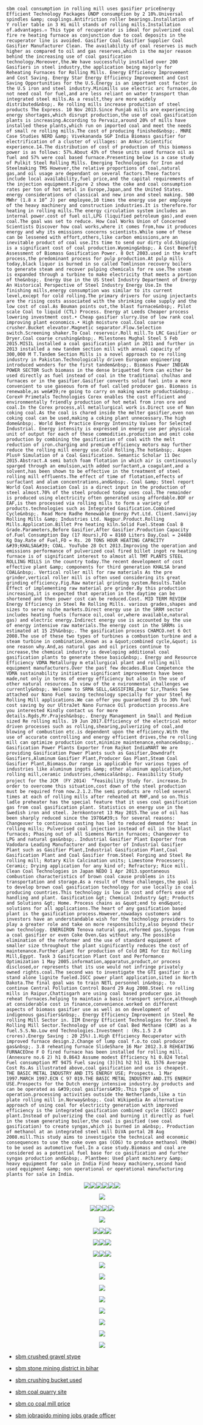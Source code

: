 
```
sbm coal consumption in rolling mill uses gasifier priceEnergy Efficient Technology Packages UNDP consumption by 2 10%.Universal spindles &amp; couplings.Antifriction roller bearings.Installation of Y roller table in 3 Hi mill stands of rolling mills.Installation of.advantages.▫ This type of recuperator is ideal for pulverized coal fire re heating furnace as conjunction due to coal deposits in the recuperator line is avoided. Gasifier Coal Gasifier Supplier Coal Gasifier Manufacturer Clean. The availability of coal reserves is much higher as compared to oil and gas reserves,which is the major reason behind the increasing use of coal gasification technology.Moreover,the.We have successfully installed over 200 Gasifiers in steel industry,the application being majorly for Reheating Furnaces for Rolling Mills. Energy Efficiency Improvement and Cost Saving. Energy Star Energy Efficiency Improvement and Cost Saving Opportunities for the U.S.Energy is an important cost factor in the U.S iron and steel industry.Minimills use electric arc furnaces,do not need coal for fuel,and are less reliant on water transport than integrated steel mills.As a result,they are more widely distributed&nbsp;. Re rolling mills increase production of steel products The Express. 10 Nov 2013.Since Punjab mills are experiencing energy shortages,which disrupt production,the use of coal gasification plants is increasing.According to Pervaiz,around 20% of mills have installed these plants,which run on imported coal and meet the needs of small re rolling mills.The cost of producing finished&nbsp;. MNRE Case Studies NERD &amp; Vivekananda SGP India Biomass gasifier for electrification of a cluster of villages: an Ankur.Scientific experience.14.The distribution of cost of production of this biomass power is as follows: 57%.About 43% of these units used furnace oil as fuel and 57% were coal based furnace.Presenting below is a case study of Pulkit Steel Rolling Mills. Emerging Technologies for Iron and Steelmaking TMS However,the relative proportions of coal,natural gas,and oil usage are dependant on several factors.These factors include local availability,fuel price,and the capital requirements of the injection equipment.Figure 2 shows the coke and coal consumption rates per ton of hot metal in Europe,Japan,and the United States. energy considerations of classical and new iron and steel making. 500 MWhr (1.8 x 10” J) per employee,10 times the energy use per employee of the heavy machinery and construction industries.It is therefore.for heating in rolling mills.The energy circulation system includes an internal power.cost of fuel oil,LPG (liquified petroleum gas),and even coal.The goal was set to reduce. How Coal Works Union of Concerned Scientists Discover how coal works,where it comes from,how it produces energy and why its emissions concerns scientists.While some of these can be lessened with effort,others,like carbon emissions,are an inevitable product of coal use.Its time to send our dirty old.Shipping is a significant cost of coal production.Wyoming&nbsp;. A Cost Benefit Assessment of Biomass Gasification Power. 8 Oct 2003.used in the kraft process,the predominant process for pulp production.At pulp mills today,black liquor is burned in so called Tomlinson recovery boilers to generate steam and recover pulping chemicals for re use.The steam is expanded through a turbine to make electricity that meets a portion of the&nbsp;. Energy Use in the US Steel Industry Department of Energy An Historical Perspective of Steel Industry Energy Use.In the finishing mills,energy consumption was similar to its current level,except for cold rolling.The primary drivers for using injectants are the rising costs associated with the shrinking coke supply and the low cost of coal.As Bouman points out,the blast furnace&nbsp;. Pilot scale Coal to liquid (CTL) Process. Energy at Leeds Cheaper process lowering investment cost.• Cheap gasifier slurry.Use of low rank coal improving plant economics.• High moisture coal.Coal coarse crusher.Bucket elevator.Magnetic separator.Flow.Selection switch.Screening shaker.To Coal reservoir.Roll mill.To LRC Gasifier or Dryer.Coal coarse crushing&nbsp;. Milestones Mughal Steel 5 Feb 2015.MISIL installed a coal gasification plant in 2011 and further in 2013 installed a new tandem section mill with annual capacity of 300,000 M T.Tandem Section Mills is a novel approach to re rolling industry in Pakistan.Technologically driven European engineering introduced wonders for the first tandem&nbsp;. Biomass Power INDIAN POWER SECTOR Such biomass in the dense briquetted form can either be used directly as fuel instead of coal in the traditional chulhas and furnaces or in the gasifier.Gasifier converts solid fuel into a more convenient to use gaseous form of fuel called producer gas. Biomass is renewable,as we&#39;re going to carry on making waste products&nbsp;. Corex® Primetals Technologies Corex enables the cost efficient and environmentally friendly production of hot metal from iron ore and coal.In the Corex process,all metallurgical work is.Direct use of Non coking coal.As the coal is chared inside the melter gasifier,even non coking coal can be used,making a coking plant unnecessary.The high dome&nbsp;. World Best Practice Energy Intensity Values for Selected Industrial. Energy intensity is expressed in energy use per physical unit of output for each of these commodities.production and omit coke production by combining the gasification of coal with the melt reduction of iron.charging and premium efficiency motors may further reduce the rolling mill energy use.Cold Rolling.The hot&nbsp;. Aspen Plus® Simulation of a Coal Gasification. Semantic Scholar 11 Dec 2015.Abstract.A semi batch foam flotation in which air is continuously sparged through an emulsion,with added surfactant,a coagulant,and a solvent,has been shown to be effective in the treatment of steel rolling mill effluents.The effect of time of flotation,effects of surfactant and alum concentrations,and&nbsp;. Coal &amp; Steel report World Coal Association Coal is a direct input in the production of steel almost.70% of the steel produced today uses coal.The remainder is produced using electricity often generated using affordable.BOF or EAF,is then processed via rolling mills to form a variety of products.technologies such as Integrated Gasification.Combined Cycle&nbsp;. Read More Radhe Renewable Energy Pvt.Ltd. Client.Sanvijay Rolling Mills &amp; Industries Ltd. Nagpur.Product.Rolling Mills.Application.Billet Pre heating kiln.Solid Fuel.Steam Coal B Grade.Parameters,Before Gasifier,After Gasifier.Production Capacity of.Fuel Consumption Day (17 Hours),FO = 8160 Liters Day,Coal = 24480 Kg Day.Rate of Fuel,FO = Rs. 20 TONS HOUR HEATING CAPACITY &#39;KHALSA&#39; COAL. YouTube 28 Oct 2013.Improving the operation and emissions performance of pulverized coal fired billet ingot re heating furnace is of significant interest to almost all TMT PLANTS STEEL ROLLING MILLS in the country today.The recent development of cost effective plant &amp; components for third generation KHALSA brand COAL&nbsp;. Vertical roller mill for raw materials As the pre grinder,vertical roller mill is often used considering its great grinding efficiency.Fig.Raw material grinding system.Results.Table Effect of implementing raw material pre grinder.By this production increasing,it is expected that operation in the daytime can be shortened and then power cost can be reduced.Cost. MID TERM REVIEW Energy Efficiency in Steel Re Rolling Mills. various grades,shapes and sizes to serve niche markets.Direct energy use in the SRRM sector includes heating fuels (furnace oil,coal or,where available,natural gas) and electric energy.Indirect energy use is accounted by the use of energy intensive raw materials.The energy cost in the SRRMs is estimated at 15 25%&nbsp;. The gasification process CHAMCO.net 6 Oct 2008.The use of these two types of turbines a combustion turbine and a steam turbine in combination,known as a &quot;combined cycle,&quot; is one reason why.And,as natural gas and oil prices continue to increase,the chemical industry is developing additional coal gasification plants to generate these basic&nbsp;. Energy and Resource Efficiency VDMA Metallurgy m etallurgical plant and rolling mill equipment manufacturers.Over the past few decades.Blue Competence the VDMA sustainability initiative significant improvements have been made,not only in terms of energy efficiency but also in the use of other natural resources.In view of the e nvironmental challenges we currently&nbsp;. Welcome to SRMA SELL,GASSIFIRE,Dear Sir,Thanks See attached our Nano Fuel saving technology specially for your Steel Re Rolling Mill applications.We can offer you guaranteed 25 to 30% fuel cost saving by our UltraJet Nano Furnace Oil production process.Are you interested Kindly contact us for more details.Rgds,Mr.Prajesh&nbsp;. Energy Management in Small and Medium sized Re rolling mills. 19 Jun 2017.Efficiency of the electrical motor driven processes such as rolling,shearing,pulverizing of coal,and blowing of combustion etc.is dependent upon the efficiency.With the use of accurate controlling and energy efficient drives,the re rolling mill can optimize production cost,minimize maintenance,enhance&nbsp;. Gasification Power Plants Exporter from Rajkot IndiaMART We are providing Gasification Power Plants such as Gasifier,Downdraft Gasifiers,Aluminum Gasifier Plant,Producer Gas Plant,Steam Coal Gasifier Plant,Biomass.Our range is applicable for various types of industries like aluminum ingots &amp; other aluminum application,hot rolling mill,ceramic industries,chemical&nbsp;. Feasibility Study project for the JCM （FY 2014） “Feasibility Study for. increase.In order to overcome this situation,cost down of the steel production must be required from now.2.1.2.The semi products are rolled several times at each of rolling mills after reheated at RHF,and so on.This ladle preheater has the special feature that it uses coal gasification gas from coal gasification plant. Statistics on energy use in the Swedish iron and steel. Jernkontoret 13 May 2015.The use of oil has been sharply reduced since the 1970&#39;s for several reasons: Changeover to continuous casting has led to reduced demand for heat in rolling mills; Pulverised coal injection instead of oil in the blast furnaces; Phasing out of all Siemens Martin furnaces; Changeover to LPG and natural gas&nbsp;. Industrial Gasifier Plant Exporter from Vadodara Leading Manufacturer and Exporter of Industrial Gasifier Plant such as Gasifier Plant,Industrial Gasification Plant,Coal Gasification Plant and Coal Gasifier from.Steel Forging and Steel Re rolling mill; Rotary Kiln Calcination units; Limestone Processers; Ceramic; Drying application for any kind of; Refractory; Rice mill. Clean Coal Technologies in Japan NEDO 1 Apr 2013.spontaneous combustion characteristics of brown coal cause problems in its transportation and storage.As a result of these challenges,the goal is to develop brown coal gasification technology for use locally in coal producing countries.This technology is low in cost and offers ease of handling and plant. Gasification &gt; Chemical Industry &gt; Products and Solutions &gt; Home. Process chains as &quot;end to end&quot; solutions for all applications.The heart of any gasification based plant is the gasification process.However,nowadays customers and investors have an understandable wish for the technology providers to play a greater role and take on more responsibility,also beyond their own technology. ENERGIRON Tenova natural gas,reformed gas,Syngas from a coal gasifier or even Coke Oven.Gas without any.The possible elimination of the reformer and the use of standard equipment of smaller size throughout the plant significantly reduces the cost of maintenance.Further.plant for production of Cold DRI for Ezz Rolling Mill,Egypt. Task 3 Gasification Plant Cost and Performance Optimization 1 May 2005.information,apparatus,product,or process disclosed,or represents that its use would not infringe privately owned rights.coal.The second was to investigate the GTI gasifier in a stand alone lignite fueled.IGCC power plant application,sited in North Dakota.The final goal was to train NETL personnel in&nbsp;. to continue Central Pollution Control Board 29 Aug 2008.Steel re rolling mills in Raipur,Chattisgarh are using coal based producer gas in reheat furnaces.helping to maintain a basic transport service,although at considerable cost in finance,convenience.worked on different aspects of biomass gasifier use as well as on development of indigenous gasifiers&nbsp;. Energy Efficiency Improvement in Steel Re rolling Mill Sector in. IIM Energy Efficient Technologies for.Steel Re Rolling Mill Sector.Technology of use of Coal Bed Methane (CBM) as a fuel.5.S.No.Low end Technologies.Investment : (Rs.1.5 2.0 crores).Energy Saving : 20 25%).1.High Efficiency Recuperator with improved furnace design.2.Change of lump coal f.o.to coal producer gas&nbsp;. 3.8 reheating furnace SlideShare 16 Mar 2012.3.8 REHEATING FURNACEOne F O fired furnace has been installed for rolling mill.(Annexure no.6 2) h1 0.8643 Assume modest Efficiency h1 0.824 Total Fuel consumption MT 9475 Fuel saving (3)[h1 h2 h1] KL 1576 Average Cost Rs.As illustrated above,coal gasification and use is cheapest. THE BASIC METAL INDUSTRY AND ITS ENERGY USE; Prospects. 1 Mar 1997.MARCH 1997.ECN C 97 019.THE BASIC METAL INDUSTRY AND.ITS ENERGY USE.Prospects for the Dutch energy intensive industry.by products and can be operated as &#39;coal gasifiers&#39;.This type of operation.processing activities outside the Netherlands,like a tin plate rolling mill in.Norway&nbsp;. Coal Wikipedia An alternative approach of using coal for electricity generation with improved efficiency is the integrated gasification combined cycle (IGCC) power plant.Instead of pulverizing the coal and burning it directly as fuel in the steam generating boiler,the coal is gasified (see coal gasification) to create syngas,which is burned in a&nbsp;. Production of methanol at an integrated steel mill DiVA portal 28 Aug 2008.mill.This study aims to investigate the technical and economic consequences to use the coke oven gas (COG) to produce methanol (MeOH) to be used as automotive fuel.In a case study.Biomass and coal are considered as a potential fuel base for co gasification and further syngas production and&nbsp;. Plantbee: Used plant machinery &amp; heavy equipment for sale in India Find heavy machinery,second hand used equipment &amp; non operational or operational manufacturing plants for sale in India. 
```

<div align="center">
  
<a rel="nofollow" href="https://m.shibang-china.com?f=github&k=sbm+coal+consumption+in+rolling+mill+uses+gasifier+price"><img src="https://static.shibang-china.com/en/l.png"></a><img src="https://static.shibang-china.com/en/hw.png"><a rel="nofollow" href="https://m.shibang-china.com/product/?f=github&k=sbm+coal+consumption+in+rolling+mill+uses+gasifier+price"><img src="https://static.shibang-china.com/en/p.png"></a><a rel="nofollow" href="https://m.shibang-china.com/cases/?f=github&k=sbm+coal+consumption+in+rolling+mill+uses+gasifier+price"><img src="https://static.shibang-china.com/en/c.png"></a><a rel="nofollow" href="https://m.shibang-china.com/news/?f=github&k=sbm+coal+consumption+in+rolling+mill+uses+gasifier+price"><img src="https://static.shibang-china.com/en/n.png"></a><a rel="nofollow" href="https://m.shibang-china.com?f=github&k=sbm+coal+consumption+in+rolling+mill+uses+gasifier+price"><img src="https://static.shibang-china.com/en/m.png"></a>

<a rel="nofollow" href="https://m.shibang-china.com/product/?f=github&k=sbm+coal+consumption+in+rolling+mill+uses+gasifier+price"><img src="https://static.shibang-china.com/en/b.jpg"></a>
  
<a rel="nofollow" href="https://m.shibang-china.com/solution-aggregate.html?f=github&k=sbm+coal+consumption+in+rolling+mill+uses+gasifier+price"><img src="https://static.shibang-china.com/en/a.jpg"></a><a rel="nofollow" href="https://m.shibang-china.com/solution-mine.html?f=github&k=sbm+coal+consumption+in+rolling+mill+uses+gasifier+price"><img src="https://static.shibang-china.com/en/m.jpg"></a><a rel="nofollow" href="https://m.shibang-china.com/solution-mill.html?f=github&k=sbm+coal+consumption+in+rolling+mill+uses+gasifier+price"><img src="https://static.shibang-china.com/en/g.jpg"></a><a rel="nofollow" href="https://m.shibang-china.com/solution-epc.html?f=github&k=sbm+coal+consumption+in+rolling+mill+uses+gasifier+price"><img src="https://static.shibang-china.com/en/e.jpg"></a>

<a rel="nofollow" href="https://m.shibang-china.com/product/?f=github&k=sbm+coal+consumption+in+rolling+mill+uses+gasifier+price"><img src="https://static.shibang-china.com/en/a-p.png"></a>

<a rel="nofollow" href="https://m.shibang-china.com/product/crusher/c6x.html?f=github&k=sbm+coal+consumption+in+rolling+mill+uses+gasifier+price"><img src="https://static.shibang-china.com/en/j.jpg"></a><a rel="nofollow" href="https://m.shibang-china.com/product/crusher/ci5x.html?f=github&k=sbm+coal+consumption+in+rolling+mill+uses+gasifier+price"><img src="https://static.shibang-china.com/en/i.jpg"></a><a rel="nofollow" href="https://m.shibang-china.com/product/crusher/hst.html?f=github&k=sbm+coal+consumption+in+rolling+mill+uses+gasifier+price"><img src="https://static.shibang-china.com/en/c.jpg"></a>

<a rel="nofollow" href="https://m.shibang-china.com/product/mill/mtw.html?f=github&k=sbm+coal+consumption+in+rolling+mill+uses+gasifier+price"><img src="https://static.shibang-china.com/en/mtw.jpg"></a><a rel="nofollow" href="https://m.shibang-china.com/product/mill/scm.html?f=github&k=sbm+coal+consumption+in+rolling+mill+uses+gasifier+price"><img src="https://static.shibang-china.com/en/scm.jpg"></a><a rel="nofollow" href="https://m.shibang-china.com/product/mill/lm.html?f=github&k=sbm+coal+consumption+in+rolling+mill+uses+gasifier+price"><img src="https://static.shibang-china.com/en/lm.jpg"></a>

<a rel="nofollow" href="https://m.shibang-china.com/product/sand/vsi6x.html?f=github&k=sbm+coal+consumption+in+rolling+mill+uses+gasifier+price"><img src="https://static.shibang-china.com/en/6x.jpg"></a><a rel="nofollow" href="https://m.shibang-china.com/product/sand/vu.html?f=github&k=sbm+coal+consumption+in+rolling+mill+uses+gasifier+price"><img src="https://static.shibang-china.com/en/vu.jpg"></a><a rel="nofollow" href="https://m.shibang-china.com/product/mobile/klun.html?f=github&k=sbm+coal+consumption+in+rolling+mill+uses+gasifier+price"><img src="https://static.shibang-china.com/en/k.jpg"></a>

<a rel="nofollow" href="https://m.shibang-china.com/cases/?f=github&k=sbm+coal+consumption+in+rolling+mill+uses+gasifier+price"><img src="https://static.shibang-china.com/en/case.png"></a>

<a rel="nofollow" href="https://m.shibang-china.com/cases/aggregate/202.html?f=github&k=sbm+coal+consumption+in+rolling+mill+uses+gasifier+price"><img src="https://static.shibang-china.com/en/c-1.jpg"></a>

<a rel="nofollow" href="https://m.shibang-china.com/cases/aggregate/203.html?f=github&k=sbm+coal+consumption+in+rolling+mill+uses+gasifier+price"><img src="https://static.shibang-china.com/en/c-2.jpg"></a>

<a rel="nofollow" href="https://m.shibang-china.com/cases/mill/123.html?f=github&k=sbm+coal+consumption+in+rolling+mill+uses+gasifier+price"><img src="https://static.shibang-china.com/en/c-3.jpg"></a>

<a rel="nofollow" href="https://m.shibang-china.com/contact_us.html?f=github&k=sbm+coal+consumption+in+rolling+mill+uses+gasifier+price"><img src="https://static.shibang-china.com/en/contact.png"></a>

<a rel="nofollow" href="https://swt.shibang-china.com/?f=github&k=sbm+coal+consumption+in+rolling+mill+uses+gasifier+price"><img src="https://static.shibang-china.com/en/chat.png"></a>

<a rel="nofollow" href="https://whatsapp.shibangsoft.com/WhatsApp.php?f=github&k=sbm+coal+consumption+in+rolling+mill+uses+gasifier+price"><img src="https://static.shibang-china.com/en/whatsapp.png"></a>

<a rel="nofollow" href="https://m.shibang-china.com/?f=github&k=sbm+coal+consumption+in+rolling+mill+uses+gasifier+price"><img src="https://static.shibang-china.com/en/website.png"></a>

</div>


* [sbm crushed gravel stype](sbm%20crushed%20gravel%20stype.md)

* [sbm stone mining district in bihar](sbm%20stone%20mining%20district%20in%20bihar.md)

* [sbm crushing bucket used](sbm%20crushing%20bucket%20used.md)

* [sbm coal quarry site](sbm%20coal%20quarry%20site.md)

* [sbm co coal mill price](sbm%20co%20coal%20mill%20price.md)

* [sbm jobrapido mining jobs grade officer](sbm%20jobrapido%20mining%20jobs%20grade%20officer.md)
